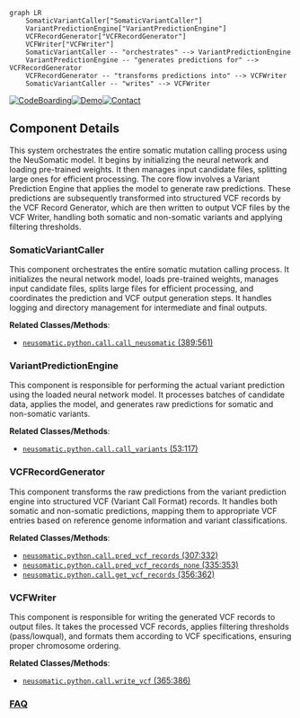```mermaid
graph LR
    SomaticVariantCaller["SomaticVariantCaller"]
    VariantPredictionEngine["VariantPredictionEngine"]
    VCFRecordGenerator["VCFRecordGenerator"]
    VCFWriter["VCFWriter"]
    SomaticVariantCaller -- "orchestrates" --> VariantPredictionEngine
    VariantPredictionEngine -- "generates predictions for" --> VCFRecordGenerator
    VCFRecordGenerator -- "transforms predictions into" --> VCFWriter
    SomaticVariantCaller -- "writes" --> VCFWriter
```
[![CodeBoarding](https://img.shields.io/badge/Generated%20by-CodeBoarding-9cf?style=flat-square)](https://github.com/CodeBoarding/CodeBoarding)[![Demo](https://img.shields.io/badge/Try%20our-Demo-blue?style=flat-square)](https://www.codeboarding.org/demo)[![Contact](https://img.shields.io/badge/Contact%20us%20-%20contact@codeboarding.org-lightgrey?style=flat-square)](mailto:contact@codeboarding.org)

## Component Details

This system orchestrates the entire somatic mutation calling process using the NeuSomatic model. It begins by initializing the neural network and loading pre-trained weights. It then manages input candidate files, splitting large ones for efficient processing. The core flow involves a Variant Prediction Engine that applies the model to generate raw predictions. These predictions are subsequently transformed into structured VCF records by the VCF Record Generator, which are then written to output VCF files by the VCF Writer, handling both somatic and non-somatic variants and applying filtering thresholds.

### SomaticVariantCaller
This component orchestrates the entire somatic mutation calling process. It initializes the neural network model, loads pre-trained weights, manages input candidate files, splits large files for efficient processing, and coordinates the prediction and VCF output generation steps. It handles logging and directory management for intermediate and final outputs.


**Related Classes/Methods**:

- <a href="https://github.com/bioinform/neusomatic/blob/master/neusomatic/python/call.py#L389-L561" target="_blank" rel="noopener noreferrer">`neusomatic.python.call.call_neusomatic` (389:561)</a>


### VariantPredictionEngine
This component is responsible for performing the actual variant prediction using the loaded neural network model. It processes batches of candidate data, applies the model, and generates raw predictions for somatic and non-somatic variants.


**Related Classes/Methods**:

- <a href="https://github.com/bioinform/neusomatic/blob/master/neusomatic/python/call.py#L53-L117" target="_blank" rel="noopener noreferrer">`neusomatic.python.call.call_variants` (53:117)</a>


### VCFRecordGenerator
This component transforms the raw predictions from the variant prediction engine into structured VCF (Variant Call Format) records. It handles both somatic and non-somatic predictions, mapping them to appropriate VCF entries based on reference genome information and variant classifications.


**Related Classes/Methods**:

- <a href="https://github.com/bioinform/neusomatic/blob/master/neusomatic/python/call.py#L307-L332" target="_blank" rel="noopener noreferrer">`neusomatic.python.call.pred_vcf_records` (307:332)</a>
- <a href="https://github.com/bioinform/neusomatic/blob/master/neusomatic/python/call.py#L335-L353" target="_blank" rel="noopener noreferrer">`neusomatic.python.call.pred_vcf_records_none` (335:353)</a>
- <a href="https://github.com/bioinform/neusomatic/blob/master/neusomatic/python/call.py#L356-L362" target="_blank" rel="noopener noreferrer">`neusomatic.python.call.get_vcf_records` (356:362)</a>


### VCFWriter
This component is responsible for writing the generated VCF records to output files. It takes the processed VCF records, applies filtering thresholds (pass/lowqual), and formats them according to VCF specifications, ensuring proper chromosome ordering.


**Related Classes/Methods**:

- <a href="https://github.com/bioinform/neusomatic/blob/master/neusomatic/python/call.py#L365-L386" target="_blank" rel="noopener noreferrer">`neusomatic.python.call.write_vcf` (365:386)</a>




### [FAQ](https://github.com/CodeBoarding/GeneratedOnBoardings/tree/main?tab=readme-ov-file#faq)